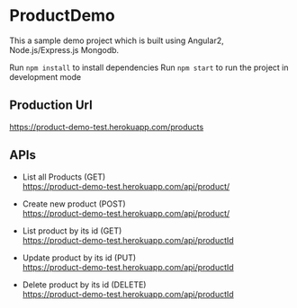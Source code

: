 # ProductDemo

This a sample demo project which is built using Angular2, Node.js/Express.js Mongodb.

Run `npm install` to install dependencies
Run `npm start` to run the project in development mode

## Production Url

https://product-demo-test.herokuapp.com/products


## APIs

* List all Products (GET)<br/>
  https://product-demo-test.herokuapp.com/api/product/<br/>

* Create new product (POST)<br/>
 https://product-demo-test.herokuapp.com/api/product/<br/>

* List product by its id (GET)<br/>
  https://product-demo-test.herokuapp.com/api/productId<br/>

* Update product by its id (PUT)<br/>
  https://product-demo-test.herokuapp.com/api/productId<br/>

* Delete product by its id (DELETE)<br/>
  https://product-demo-test.herokuapp.com/api/productId<br/>
